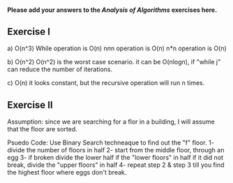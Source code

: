 #### Please add your answers to the ***Analysis of  Algorithms*** exercises here.

## Exercise I

a) O(n^3)
    While operation is O(n)
    n*n*n operation is O(n)
    n*n   operation is O(n)


b) O(n^2)
    O(n^2) is the worst case scenario. it can be O(nlogn), if "while j" can reduce the number of iterations.

c) O(n)
   it looks constant, but the recursive operation will run n times.

## Exercise II


Assumption:
since we are searching for a flor in a building, I will assume that the floor are sorted.

Psuedo Code:
Use Binary Search techneaque to find out the "f" floor.
1- divide the number of floors in half
2- start from the middle floor, through an egg
3- if broken divide the lower half if the "lower floors" in half
   if it did not break, divide the "upper floors" in half
4- repeat step 2 & step 3 till you find the highest floor where eggs don't break.

